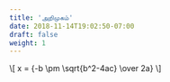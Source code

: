 ```yaml
---
title: 'அறிமுகம்'
date: 2018-11-14T19:02:50-07:00
draft: false
weight: 1
---
```



\\[ x = {-b \pm \sqrt{b^2-4ac} \over 2a} \\]